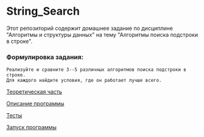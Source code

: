 # String_Search

Этот репозиторий содержит домашнее задание по дисциплине "Алгоритмы и структуры данных" на тему "Алгоритмы поиска подстроки в строке".

### Формулировка задания:
```
Реализуйте и сравните 3--5 различных алгоритмов поиска подстроки в строке. 
Для каждого найдите условия, где он работает лучше всего.
```

[Теоретическая часть](./theory.md)

[Описание программы](./description.md)

[Тесты](./tests.md)

[Запуск программы](./launching.md)
